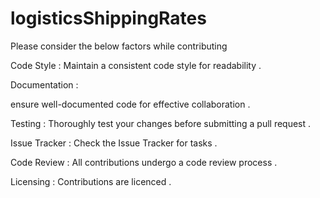 # logisticsShippingRates
Please consider the below factors while contributing 

Code Style : 
Maintain a consistent code style for readability . 

Documentation : 

ensure well-documented code for effective collaboration .

Testing : 
Thoroughly  test your changes before submitting a pull request . 

Issue Tracker : 
Check the Issue Tracker for tasks . 

Code Review : 
All contributions undergo a code review process . 

Licensing : 
Contributions are licenced . 
